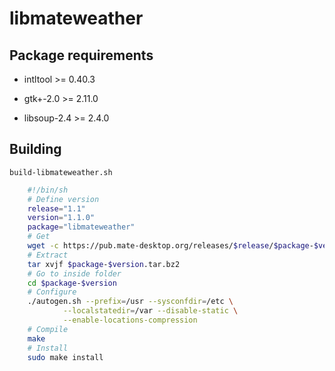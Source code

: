 # libmateweather

## Package requirements

  * intltool >= 0.40.3

  * gtk+-2.0 >= 2.11.0

  * libsoup-2.4 >= 2.4.0

## Building

`build-libmateweather.sh`

```bash
    #!/bin/sh
    # Define version
    release="1.1"
    version="1.1.0"
    package="libmateweather"
    # Get
    wget -c https://pub.mate-desktop.org/releases/$release/$package-$version.tar.bz2
    # Extract
    tar xvjf $package-$version.tar.bz2
    # Go to inside folder
    cd $package-$version
    # Configure
    ./autogen.sh --prefix=/usr --sysconfdir=/etc \
            --localstatedir=/var --disable-static \
            --enable-locations-compression
    # Compile
    make
    # Install
    sudo make install
```
